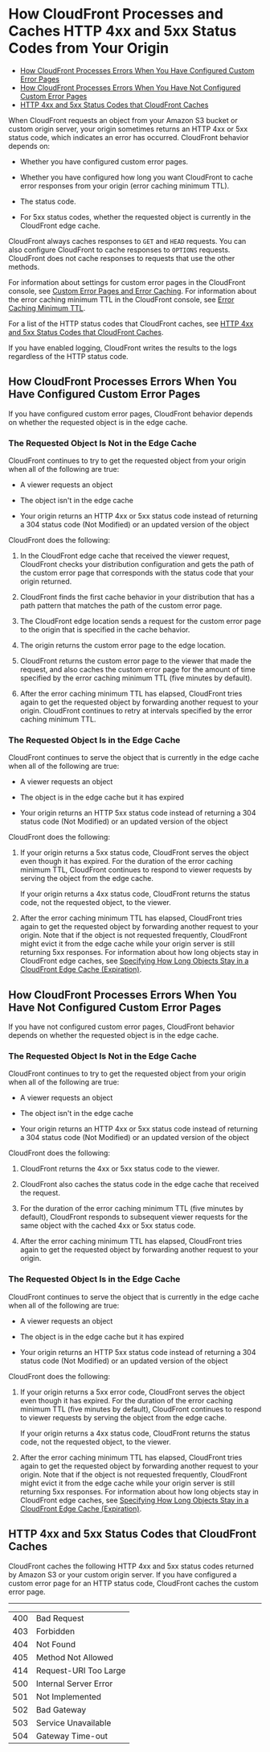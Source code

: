 # How CloudFront Processes and Caches HTTP 4xx and 5xx Status Codes from Your Origin<a name="HTTPStatusCodes"></a>


+ [How CloudFront Processes Errors When You Have Configured Custom Error Pages](#HTTPStatusCodes-custom-error-pages)
+ [How CloudFront Processes Errors When You Have Not Configured Custom Error Pages](#HTTPStatusCodes-no-custom-error-pages)
+ [HTTP 4xx and 5xx Status Codes that CloudFront Caches](#HTTPStatusCodes-cached-errors)

When CloudFront requests an object from your Amazon S3 bucket or custom origin server, your origin sometimes returns an HTTP 4xx or 5xx status code, which indicates an error has occurred\. CloudFront behavior depends on:

+ Whether you have configured custom error pages\.

+ Whether you have configured how long you want CloudFront to cache error responses from your origin \(error caching minimum TTL\)\.

+ The status code\.

+ For 5xx status codes, whether the requested object is currently in the CloudFront edge cache\.

CloudFront always caches responses to `GET` and `HEAD` requests\. You can also configure CloudFront to cache responses to `OPTIONS` requests\. CloudFront does not cache responses to requests that use the other methods\.

For information about settings for custom error pages in the CloudFront console, see [Custom Error Pages and Error Caching](distribution-web-values-specify.md#DownloadDistValuesErrorPages)\. For information about the error caching minimum TTL in the CloudFront console, see [Error Caching Minimum TTL](distribution-web-values-specify.md#DownloadDistValuesErrorCachingMinTTL)\.

For a list of the HTTP status codes that CloudFront caches, see [HTTP 4xx and 5xx Status Codes that CloudFront Caches](#HTTPStatusCodes-cached-errors)\.

If you have enabled logging, CloudFront writes the results to the logs regardless of the HTTP status code\.

## How CloudFront Processes Errors When You Have Configured Custom Error Pages<a name="HTTPStatusCodes-custom-error-pages"></a>

If you have configured custom error pages, CloudFront behavior depends on whether the requested object is in the edge cache\.

### The Requested Object Is Not in the Edge Cache<a name="HTTPStatusCodes-custom-error-pages-not-in-cache"></a>

CloudFront continues to try to get the requested object from your origin when all of the following are true:

+ A viewer requests an object

+ The object isn't in the edge cache

+ Your origin returns an HTTP 4xx or 5xx status code instead of returning a 304 status code \(Not Modified\) or an updated version of the object

CloudFront does the following:

1. In the CloudFront edge cache that received the viewer request, CloudFront checks your distribution configuration and gets the path of the custom error page that corresponds with the status code that your origin returned\. 

1. CloudFront finds the first cache behavior in your distribution that has a path pattern that matches the path of the custom error page\.

1. The CloudFront edge location sends a request for the custom error page to the origin that is specified in the cache behavior\.

1. The origin returns the custom error page to the edge location\.

1. CloudFront returns the custom error page to the viewer that made the request, and also caches the custom error page for the amount of time specified by the error caching minimum TTL \(five minutes by default\)\.

1. After the error caching minimum TTL has elapsed, CloudFront tries again to get the requested object by forwarding another request to your origin\. CloudFront continues to retry at intervals specified by the error caching minimum TTL\. 

### The Requested Object Is in the Edge Cache<a name="HTTPStatusCodes-custom-error-pages-in-cache"></a>

CloudFront continues to serve the object that is currently in the edge cache when all of the following are true:

+ A viewer requests an object

+ The object is in the edge cache but it has expired

+ Your origin returns an HTTP 5xx status code instead of returning a 304 status code \(Not Modified\) or an updated version of the object

CloudFront does the following:

1. If your origin returns a 5xx status code, CloudFront serves the object even though it has expired\. For the duration of the error caching minimum TTL, CloudFront continues to respond to viewer requests by serving the object from the edge cache\. 

   If your origin returns a 4xx status code, CloudFront returns the status code, not the requested object, to the viewer\. 

1. After the error caching minimum TTL has elapsed, CloudFront tries again to get the requested object by forwarding another request to your origin\. Note that if the object is not requested frequently, CloudFront might evict it from the edge cache while your origin server is still returning 5xx responses\. For information about how long objects stay in CloudFront edge caches, see [Specifying How Long Objects Stay in a CloudFront Edge Cache \(Expiration\)](Expiration.md)\.

## How CloudFront Processes Errors When You Have Not Configured Custom Error Pages<a name="HTTPStatusCodes-no-custom-error-pages"></a>

If you have not configured custom error pages, CloudFront behavior depends on whether the requested object is in the edge cache\.

### The Requested Object Is Not in the Edge Cache<a name="HTTPStatusCodes-no-custom-error-pages-not-in-cache"></a>

CloudFront continues to try to get the requested object from your origin when all of the following are true:

+ A viewer requests an object

+ The object isn't in the edge cache

+ Your origin returns an HTTP 4xx or 5xx status code instead of returning a 304 status code \(Not Modified\) or an updated version of the object

CloudFront does the following:

1. CloudFront returns the 4xx or 5xx status code to the viewer\.

1. CloudFront also caches the status code in the edge cache that received the request\.

1. For the duration of the error caching minimum TTL \(five minutes by default\), CloudFront responds to subsequent viewer requests for the same object with the cached 4xx or 5xx status code\. 

1. After the error caching minimum TTL has elapsed, CloudFront tries again to get the requested object by forwarding another request to your origin\.

### The Requested Object Is in the Edge Cache<a name="HTTPStatusCodes-no-custom-error-pages-in-cache"></a>

CloudFront continues to serve the object that is currently in the edge cache when all of the following are true:

+ A viewer requests an object

+ The object is in the edge cache but it has expired

+ Your origin returns an HTTP 5xx status code instead of returning a 304 status code \(Not Modified\) or an updated version of the object

CloudFront does the following:

1. If your origin returns a 5xx error code, CloudFront serves the object even though it has expired\. For the duration of the error caching minimum TTL \(five minutes by default\), CloudFront continues to respond to viewer requests by serving the object from the edge cache\. 

   If your origin returns a 4xx status code, CloudFront returns the status code, not the requested object, to the viewer\. 

1. After the error caching minimum TTL has elapsed, CloudFront tries again to get the requested object by forwarding another request to your origin\. Note that if the object is not requested frequently, CloudFront might evict it from the edge cache while your origin server is still returning 5xx responses\. For information about how long objects stay in CloudFront edge caches, see [Specifying How Long Objects Stay in a CloudFront Edge Cache \(Expiration\)](Expiration.md)\.

## HTTP 4xx and 5xx Status Codes that CloudFront Caches<a name="HTTPStatusCodes-cached-errors"></a>

CloudFront caches the following HTTP 4xx and 5xx status codes returned by Amazon S3 or your custom origin server\. If you have configured a custom error page for an HTTP status code, CloudFront caches the custom error page\. 


****  

|  |  | 
| --- |--- |
| 400 | Bad Request | 
| 403 | Forbidden | 
| 404 | Not Found | 
| 405 | Method Not Allowed | 
| 414 | Request\-URI Too Large | 
| 500 | Internal Server Error | 
| 501 | Not Implemented | 
| 502 | Bad Gateway | 
| 503 | Service Unavailable | 
| 504 | Gateway Time\-out | 